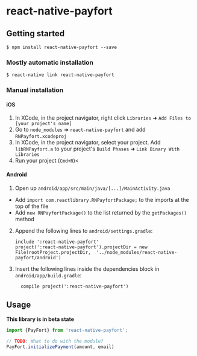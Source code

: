 
# react-native-payfort

## Getting started

`$ npm install react-native-payfort --save`

### Mostly automatic installation

`$ react-native link react-native-payfort`

### Manual installation


#### iOS

1. In XCode, in the project navigator, right click `Libraries` ➜ `Add Files to [your project's name]`
2. Go to `node_modules` ➜ `react-native-payfort` and add `RNPayfort.xcodeproj`
3. In XCode, in the project navigator, select your project. Add `libRNPayfort.a` to your project's `Build Phases` ➜ `Link Binary With Libraries`
4. Run your project (`Cmd+R`)<

#### Android

1. Open up `android/app/src/main/java/[...]/MainActivity.java`
  - Add `import com.reactlibrary.RNPayfortPackage;` to the imports at the top of the file
  - Add `new RNPayfortPackage()` to the list returned by the `getPackages()` method
2. Append the following lines to `android/settings.gradle`:
  	```
  	include ':react-native-payfort'
  	project(':react-native-payfort').projectDir = new File(rootProject.projectDir, 	'../node_modules/react-native-payfort/android')
  	```
3. Insert the following lines inside the dependencies block in `android/app/build.gradle`:
  	```
      compile project(':react-native-payfort')
  	```

## Usage

**This library is in beta state**

```javascript
import {PayFort} from 'react-native-payfort';

// TODO: What to do with the module?
PayFort.initializePayment(amount, email)  